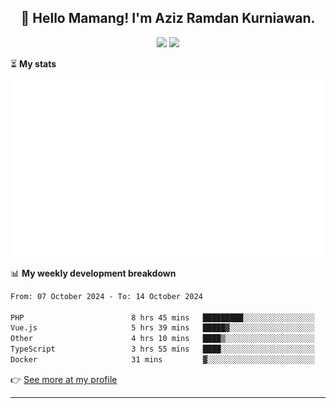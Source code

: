 <h2 align="center">👋 Hello Mamang! I'm Aziz Ramdan Kurniawan.</h2>  
<p align="center">
  <img src="https://komarev.com/ghpvc/?username=azizramdan">
  <img src="https://wakatime.com/badge/user/90056fa0-4c31-4eca-954e-2a3ac05896f9.svg">
</p>
    
⏳ **My stats**  
![](https://raw.githubusercontent.com/azizramdan/github-stats/master/generated/overview.svg#gh-dark-mode-only)

📊 **My weekly development breakdown**
<!--START_SECTION:waka-->

```txt
From: 07 October 2024 - To: 14 October 2024

PHP                        8 hrs 45 mins   █████████░░░░░░░░░░░░░░░░   35.84 %
Vue.js                     5 hrs 39 mins   █████▓░░░░░░░░░░░░░░░░░░░   23.18 %
Other                      4 hrs 10 mins   ████▒░░░░░░░░░░░░░░░░░░░░   17.05 %
TypeScript                 3 hrs 55 mins   ████░░░░░░░░░░░░░░░░░░░░░   16.08 %
Docker                     31 mins         ▓░░░░░░░░░░░░░░░░░░░░░░░░   02.13 %
```

<!--END_SECTION:waka-->
👉 [See more at my profile](https://wakatime.com/@azizramdan)
***
